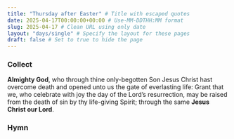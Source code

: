 ```yaml
---
title: "Thursday after Easter" # Title with escaped quotes
date: 2025-04-17T00:00:00+00:00 # Use-MM-DDTHH:MM format
slug: 2025-04-17 # Clean URL using only date
layout: "days/single" # Specify the layout for these pages
draft: false # Set to true to hide the page
---
```


### Collect

**Almighty God**, who through thine only-begotten Son Jesus Christ hast overcome death and opened unto us the gate of everlasting life: Grant that we, who celebrate with joy the day of the Lord’s resurrection, may be raised from the death of sin by thy life-giving Spirit; through the same **Jesus Christ our Lord**.


### Hymn